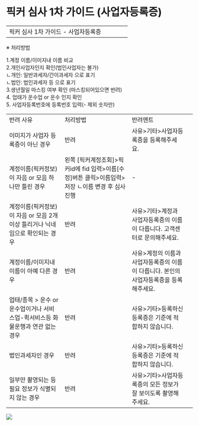 # 픽커 심사 1차 가이드 (사업자등록증)

|  |  |  |  |  |
| --- | --- | --- | --- | --- |
| 픽커 심사 1차 가이드 - 사업자등록증 | | | | |

※ 처리방법

1.계정 이름/이미지내 이름 비교  
2.개인사업자인지 확인(법인사업자는 불가)  
ㄴ개인: 일반과세자/간이과세자 으로 표기  
ㄴ법인: 법인과세자 등 으로 표기  
3.생년월일 마스킹 여부 확인 (마스킹되어있으면 반려)  
4. 업태가 운수업 or 운수 인지 확인  
5. 사업자등록번호에 등록번호 입력(- 제외 숫자만)

|  |  |  |  |
| --- | --- | --- | --- |
| 반려 사유 | 처리방법 | 반려멘트 | |
| 이미지가 사업자 등록증이 아닌 경우 | 반려 | 사유>기타>사업자등록증을 등록해주세요. | |
| 계정이름(픽커정보)이 자음 or 모음 하나만 틀린 경우 | 왼쪽 [픽커계정조회]>픽커id에 fid 입력>이름[수정]버튼 클릭>이름입력>저장 ㄴ이름 변경 후 심사 진행 | - | |
| 계정이름(픽커정보)이 자음 or 모음 2개 이상 틀리거나 닉네임으로 확인되는 경우 | 반려 | 사유>기타>계정과 사업자등록증의 이름이 다릅니다. 고객센터로 문의해주세요. | |
| 계정이름/이미지내 이름이 아예 다른 경우 | 반려 | 사유>계정의 이름과 사업자등록증의 이름이 다릅니다. 본인의 사업자등록증을 등록해주세요. | |
| 업태/종목 > 운수 or 운수업이거나 서비스업-퀵서비스등 화물운행과 연관 없는 경우 | 반려 | 사유>기타>등록하신 등록증은 기준에 적합하지 않습니다. | |
| 법인과세자인 경우 | 반려 | 사유>기타>등록하신 등록증은 기준에 적합하지 않습니다. | |
| 일부만 촬영되는 등 필요 정보가 식별되지 않는 경우 | 반려 | 사유>기타>사업자등록증의 모든 정보가 잘 보이도록 촬영해주세요. | |

![](https://kakaomobilitysupport.zendesk.com/hc/article_attachments/32242897328793)